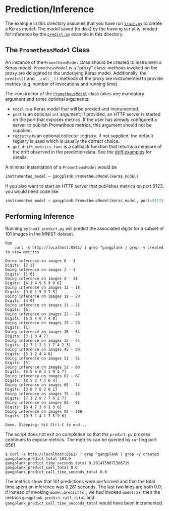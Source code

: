 # Prediction/Inference
The example in this directory assumes that you have run [`train.py`](../train/train.py) to create
a Keras model. The model saved (to disk) by the training script is needed for inference by the [`predict.py`](./predict.py)
example in this directory.

## The `PrometheusModel` Class
An instance of the `PrometheusModel` class should be created to instrument a Keras model. 
`PrometheusModel` is a "proxy" class:  methods invoked on the proxy are
delegated to the underlying Keras model. Additionally, the `predict()` and `__call__()` methods of the proxy are instrumented to provide
metrics (e.g. number of invocations and running time).

The constructor of the [`PrometheusModel`](./../../src/gangplank/prometheus_model.py) class takes one mandatory
argument and some optional arguments:
 * `model` is a Keras model that will be proxied and instrumented.
 * `port` is an optional `int` argument; if provided, an HTTP server is started on the port that exposes
    metrics. If the user has already configured a server to publish Prometheus metrics, this argument should
    not be supplied.
 * `registry` is an optional collector registry. If not supplied, the default registry is used which is usually
    the correct choice.
 *  `get_drift_metrics_func` is a callback function that returns a measure of the drift observed in the prediction
    data. See the [drift examples](../drift/README.md) for details.

A minimal instantiation of a `PrometheusModel` would be

```python
instrumented_model = gangplank.PrometheusModel(keras_model)
```

If you also want to start an HTTP server that publishes metrics on port 9123, you would need code like

```python
instrumented_model = gangplank.PrometheusModel(keras_model, port=9123)
```

## Performing Inference
Running `python3 predict.py` will predict the associated digits for a subset of 101 images in the
MNIST dataset.

```
Run
    curl -s http://localhost:8561/ | grep ^gangplank | grep -v created
to view metrics

Doing inference on images 0 - 1
Digits: [7 2]
Doing inference on images 2 - 3
Digits: [1 0]
Doing inference on images 4 - 11
Digits: [4 1 4 9 5 9 0 6]
Doing inference on images 12 - 18
Digits: [9 0 1 5 9 7 5]
Doing inference on images 19 - 20
Digits: [4 9]
Doing inference on images 21 - 21
Digits: [6]
Doing inference on images 22 - 28
Digits: [6 5 4 0 7 4 0]
Doing inference on images 29 - 29
Digits: [1]
Doing inference on images 30 - 34
Digits: [3 1 3 4 7]
Doing inference on images 35 - 44
Digits: [2 7 1 2 1 1 7 4 2 3]
Doing inference on images 45 - 50
Digits: [5 1 2 4 4 6]
Doing inference on images 51 - 51
Digits: [3]
Doing inference on images 52 - 60
Digits: [5 5 6 0 4 1 9 5 7]
Doing inference on images 61 - 67
Digits: [8 5 3 7 4 6 4]
Doing inference on images 68 - 74
Digits: [3 0 7 0 2 8 1]
Doing inference on images 75 - 83
Digits: [7 3 2 9 7 7 6 2 7]
Doing inference on images 84 - 91
Digits: [8 4 7 3 6 1 3 6]
Doing inference on images 92 - 100
Digits: [9 3 1 4 1 7 6 9 6]

Done. Sleeping; hit Ctrl-C to end...
```

The script does not exit on completion so that the `predict.py` process continues to expose metrics. The metrics can be queried by `curl`ing port
8561.

```
$ curl -s http://localhost:8561/ | grep ^gangplank | grep -v created
gangplank_predict_total 101.0
gangplank_predict_time_seconds_total 0.2814750671386719
gangplank_predict_call_total 0.0
gangplank_predict_call_time_seconds_total 0.0
```

The metrics show that 101 predictions were performed and that the total time spent on inference was 0.281 seconds. The last two lines are both 0.0; if instead
of invoking `model.predict(x)`, we had invoked `model(x)`, then the metrics `gangplank_predict_call_total` and `gangplank_predict_call_time_seconds_total`
would have been incremented.

